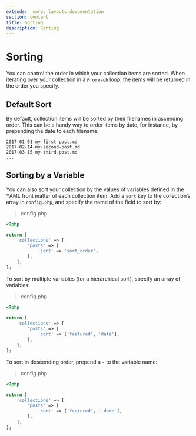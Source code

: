 ```yaml
---
extends: _core._layouts.documentation
section: content
title: Sorting
description: Sorting
---
```


# Sorting

You can control the order in which your collection items are sorted. When iterating over your collection in a `@foreach`
loop, the items will be returned in the order you specify.

## Default Sort

By default, collection items will be sorted by their filenames in ascending order. This can be a handy way to order
items by date, for instance, by prepending the date to each filename:

```text 
2017-01-01-my-first-post.md
2017-02-14-my-second-post.md
2017-03-15-my-third-post.md
...
```

## Sorting by a Variable

You can also sort your collection by the values of variables defined in the YAML front matter of each collection item.
Add a `sort` key to the collection’s array in `config.php`, and specify the name of the field to sort by:

> config.php

```php 
<?php

return [
    'collections' => [
        'posts' => [
            'sort' => 'sort_order',
        ],
    ],
];
```

To sort by multiple variables (for a hierarchical sort), specify an array of variables:

> config.php

```php 
<?php

return [
    'collections' => [
        'posts' => [
            'sort' => ['featured', 'date'],
        ],
    ],
];
```

To sort in descending order, prepend a `-` to the variable name:

> config.php

```php 
<?php

return [
    'collections' => [
        'posts' => [
            'sort' => ['featured', '-date'],
        ],
    ],
];
```
